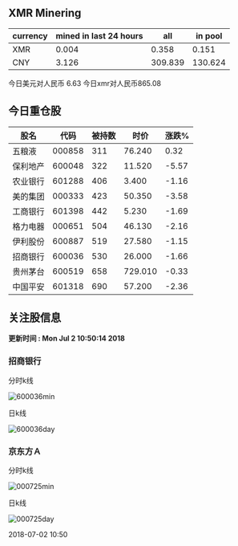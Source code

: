 ## XMR Minering

|currency|mined in last 24 hours|all|in pool|
|---|---|---|---|
|XMR|0.004|0.358|0.151|
|CNY|3.126|309.839|130.624|

今日美元对人民币 6.63	今日xmr对人民币865.08


## 今日重仓股 

|股名|代码|被持数|时价|涨跌%|
|---|---|---|---|---|
|五粮液|000858|311|76.240|0.32|
|保利地产|600048|322|11.520|-5.57|
|农业银行|601288|406|3.400|-1.16|
|美的集团|000333|423|50.350|-3.58|
|工商银行|601398|442|5.230|-1.69|
|格力电器|000651|504|46.130|-2.16|
|伊利股份|600887|519|27.580|-1.15|
|招商银行|600036|530|26.000|-1.66|
|贵州茅台|600519|658|729.010|-0.33|
|中国平安|601318|690|57.200|-2.36|

## 关注股信息
**更新时间 : Mon Jul  2 10:50:14 2018**
### 招商银行 
分时k线

![600036min](http://image.sinajs.cn/newchart/min/n/sh600036.gif)

日k线

![600036day](http://image.sinajs.cn/newchart/daily/n/sh600036.gif)

### 京东方Ａ 
分时k线

![000725min](http://image.sinajs.cn/newchart/min/n/sz000725.gif)

日k线

![000725day](http://image.sinajs.cn/newchart/daily/n/sz000725.gif)

2018-07-02 10:50